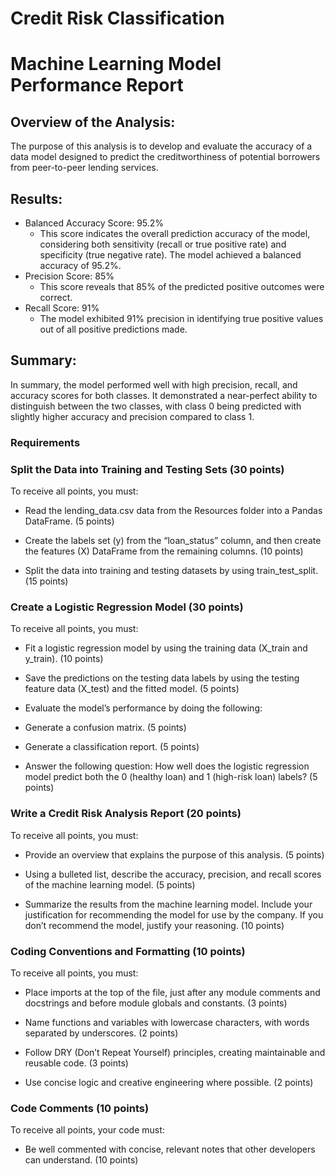 # Credit Risk Classification
# Machine Learning Model Performance Report

## Overview of the Analysis:
The purpose of this analysis is to develop and evaluate the accuracy of a data model designed to predict the creditworthiness of potential borrowers from peer-to-peer lending services.

## Results:
- Balanced Accuracy Score: 95.2%
  - This score indicates the overall prediction accuracy of the model, considering both sensitivity (recall or true positive rate) and specificity (true negative rate). The model achieved a balanced accuracy of 95.2%.
- Precision Score: 85%
  - This score reveals that 85% of the predicted positive outcomes were correct.
- Recall Score: 91%
  - The model exhibited 91% precision in identifying true positive values out of all positive predictions made.

## Summary:
In summary, the model performed well with high precision, recall, and accuracy scores for both classes. It demonstrated a near-perfect ability to distinguish between the two classes, with class 0 being predicted with slightly higher accuracy and precision compared to class 1.


### Requirements
### Split the Data into Training and Testing Sets (30 points)
To receive all points, you must:

* Read the lending_data.csv data from the Resources folder into a Pandas DataFrame. (5 points)

* Create the labels set (y) from the “loan_status” column, and then create the features (X) DataFrame from the remaining columns. (10 points)

* Split the data into training and testing datasets by using train_test_split. (15 points)

### Create a Logistic Regression Model (30 points)
To receive all points, you must:

* Fit a logistic regression model by using the training data (X_train and y_train). (10 points)

* Save the predictions on the testing data labels by using the testing feature data (X_test) and the fitted model. (5 points)

* Evaluate the model’s performance by doing the following:

 - Generate a confusion matrix. (5 points)

 - Generate a classification report. (5 points)

 - Answer the following question: How well does the logistic regression model predict both the 0 (healthy loan) and 1 (high-risk loan) labels? (5 points)

### Write a Credit Risk Analysis Report (20 points)
To receive all points, you must:

* Provide an overview that explains the purpose of this analysis. (5 points)

* Using a bulleted list, describe the accuracy, precision, and recall scores of the machine learning model. (5 points)

* Summarize the results from the machine learning model. Include your justification for recommending the model for use by the company. If you don’t recommend the model, justify your reasoning. (10 points)

### Coding Conventions and Formatting (10 points)
To receive all points, you must:

* Place imports at the top of the file, just after any module comments and docstrings and before module globals and constants. (3 points)

* Name functions and variables with lowercase characters, with words separated by underscores. (2 points)

* Follow DRY (Don’t Repeat Yourself) principles, creating maintainable and reusable code. (3 points)

* Use concise logic and creative engineering where possible. (2 points)

### Code Comments (10 points)
To receive all points, your code must:

* Be well commented with concise, relevant notes that other developers can understand. (10 points)

